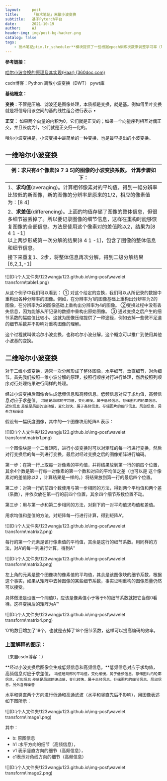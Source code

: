 ```yaml
---
layout:     post
title:      「技术笔记」离散小波变换
subtitle:   基于Pytorch平台
date:       2021-10-19
author:     WJ
header-img: img/post-bg-hacker.png
catalog: false
tags:
    - 技术笔记ptim.lr_scheduler**模块提供了一些根据epoch训练次数来调整学习率（learning rate）的方法。
---
```




**参考链接：**

 [哈尔小波变换的原理及其实现(Haar) (360doc.com)](http://www.360doc.com/content/13/0925/12/10724725_316957631.shtml) 

csdn博客：Python 离散小波变换（DWT） pywt库

**基础概念：**

 **变换**：不管是压缩、滤波还是图像处理，本质都是变换，就是基。例如傅里叶变换就是将信号用该空间的基的线性组合进行表示 • 

**正交：** 如果两个向量的内积为0，它们就是正交的；如果一个向量序列相互对偶正交，并且长度为1，它们就是正交归一化的。 



哈尔小波变换是，小波变换中最简单的一种变换，也是最早提出的小波变换。

## 一维哈尔小波变换

| 例：求只有4个像素[9 7 3 5]的图像的小波变换系数。 计算步骤如下： |
| ------------------------------------------------------------ |
| 1、**求均值**(averaging)。计算相邻像素对的平均值，得到一幅分辨率比较低的新图像，新的图像的分辨率是原来的1/2，相应的像素值为：[8 4] |
| 2、**求差值**(differencing)。上面的均值存储了图像的整体信息，但很多细节被丢掉了。所以要记录图像的细节信息，这样在重构时能够恢复图像的全部信息。方法是使用这个像素对的差值除以2，结果为[8 4 1 -1]<br/>以上两步形成第一次分解的结果[8 4 1 -1]，包含了图像的整体信息和细节信息。 |
| 接下来重复1、2步，将整体信息再次分解，得到二级分解结果[6,2,1,-1] |

![](D:\个人文件夹\123wangju123.github.io\img-post\wavelet transform\table1.png)

从这个例子中我们可以看到：
① 对这个给定的变换，我们可以从所记录的数据中重构出各种分辨率的图像。例如，在分辨率为1的图像基础上重构出分辨率为2的图像，在分辨率为2的图像基础上重构出分辨率为4的图像。
②变换过程中没有丢失信息，因为能够从所记录的数据中重构出原始图像。
③ 通过变换之后产生的细节系数的幅度值比较小，这就为图像压缩提供了一种途径，例如去掉一些微不足道的细节系数并不影响对重构图像的理解。

这个过程就叫做哈尔小波变换，也称哈尔小波分解，这个概念可以推广到使用其他小波基的变换。

## 二维哈尔小波变换

​        对于二维小波变换，通常一次分解形成了整体图像，水平细节，垂直细节，对角细节。首先我们按照一维小波分解的原理，按照行顺序对行进行处理，然后按照列顺序对行处理结果进行同样的处理。

 经过小波变换后图像会生成低频信息和高频信息。低频信息对应于求均值，高频信息对应于求差值。
`均值是局部的平均值，变化缓慢，属于低频信息，存储图片的轮廓信息，近似信息`
`差值是局部的波动值，变化较快，属于高频信息，存储图片的细节信息，局部信息，另外含有噪音` 

假设有一幅灰度图像，其中的一个图像块用矩阵A 表示：

![](D:\个人文件夹\123wangju123.github.io\img-post\wavelet transform\matrix1.png)

​       一个图像块是一个二维矩阵，进行小波变换时可以对矩阵的每一行进行变换，然后对行变换后的每一列进行变换，最后对经过变换之后的图像矩阵进行编码。

第一步：在第一行上取每一对像素的平均值，并将结果放到第一行的前四个位置，其余4个数是第一行每一对像素的第一个数和对应的平均值之差（也可以是 这个像素对的差值除以2 ，计算结果是一样的。）将结果放到第一行的最后四个位置。

第二步：对第一行的前四个数使用与第一步相同的方法，得到两个平均值和两个差（系数），并依次放在第一行的前四个位置，其余四个细节系数位置不动。

第三步：用与第一步和第二步相同的方法，对剩下的一对平均值求均值和差值。

用求均值和差值的方法，对矩阵每一行进行计算，得到矩阵A‘。

![](D:\个人文件夹\123wangju123.github.io\img-post\wavelet transform\matrix2.png)

每行的第一个元素是该行像素值的平均值，其余是这行的细节系数。用同样的方法，对A’的每一列进行计算，得到A''

![](D:\个人文件夹\123wangju123.github.io\img-post\wavelet transform\matrix3.png)

左上角的元素是整个图像块的像素值的平均值，其余是该图像块的细节系数，根据这个事实，如果从矩阵中去掉图像的某些细节系数，事实证明重构的图像质量仍然可以接受。

具体做法是设置一个阈值D，应该是像素值小于等于5的细节系数就把它当做0看待。这样变换后的矩阵为A‘’‘

![](D:\个人文件夹\123wangju123.github.io\img-post\wavelet transform\matrix4.png)

’0‘的数目增加了18个，也就是去掉了18个细节系数，这样可以提高编码的效率。

### 上面解释的图示：

（来自csdn博客：）

 **经过小波变换后图像会生成低频信息和高频信息。**低频信息对应于求均值，高频信息对应于求差值。
`均值是局部的平均值，变化缓慢，属于低频信息，存储图片的轮廓信息，近似信息`
`差值是局部的波动值，变化较快，属于高频信息，存储图片的细节信息，局部信息，另外含有噪音` 

 水平和竖直两个方向进行低通和高通滤波（水平和竖直先后不影响），用图像表述如下图所示： 

![](D:\个人文件夹\123wangju123.github.io\img-post\wavelet transform\image1.png)

其中：

- b: 原图信息
- h1 :水平方向的细节（高频信息），
- v1 表示竖直方向的细节（高频信息），
- c1表示对角线方向的细节（高频信息）

![](D:\个人文件夹\123wangju123.github.io\img-post\wavelet transform\image2.png)